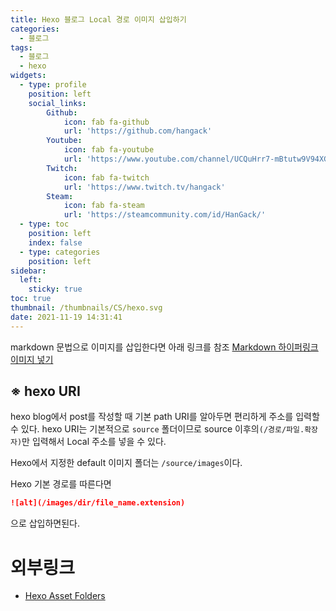 ```yaml
---
title: Hexo 블로그 Local 경로 이미지 삽입하기
categories:
  - 블로그
tags: 
  - 블로그
  - hexo
widgets:
  - type: profile
    position: left
    social_links:
        Github:
            icon: fab fa-github
            url: 'https://github.com/hangack'
        Youtube:
            icon: fab fa-youtube
            url: 'https://www.youtube.com/channel/UCQuHrr7-mBtutw9V94XGH-g'
        Twitch:
            icon: fab fa-twitch
            url: 'https://www.twitch.tv/hangack'
        Steam:
            icon: fab fa-steam
            url: 'https://steamcommunity.com/id/HanGack/'
  - type: toc
    position: left
    index: false
  - type: categories
    position: left
sidebar:
  left:
    sticky: true
toc: true
thumbnail: /thumbnails/CS/hexo.svg
date: 2021-11-19 14:31:41
---
```

  
markdown 문법으로 이미지를 삽입한다면 아래 링크를 참조
[Markdown 하이퍼링크 이미지 넣기](https://hangack.github.io/2021/11/09/Codding/MarkDown/Markdown-href-img/)

## ※ hexo URI

hexo blog에서 post를 작성할 때 기본 path URI를 알아두면 편리하게 주소를 입력할 수 있다.
hexo URI는 기본적으로 `source` 폴더이므로 source 이후의`(/경로/파일.확장자)`만 입력해서 Local 주소를 넣을 수 있다.

Hexo에서 지정한 default 이미지 폴더는 `/source/images`이다.

Hexo 기본 경로를 따른다면 
```markdown
![alt](/images/dir/file_name.extension)
```
으로 삽입하면된다.

# 외부링크
 - [Hexo Asset Folders](https://hexo.io/ko/docs/asset-folders.html)